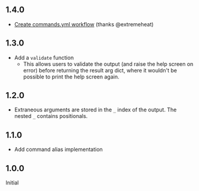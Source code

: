 
## 1.4.0
* [Create commands.yml workflow](https://github.com/extremeheat/node-basic-args/commit/7923f73bd516afb39f1e6c27b0048433ec3f9a67) (thanks @extremeheat)
## 1.3.0
* Add a `validate` function
  * This allows users to validate the output (and raise the help screen on error) before returning the result arg dict, where it wouldn't be possible to print the help screen again.

## 1.2.0
* Extraneous arguments are stored in the `_` index of the output. The nested `_` contains positionals.

## 1.1.0
* Add command alias implementation 

## 1.0.0

Initial